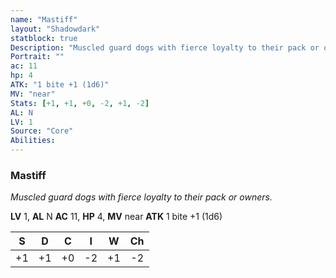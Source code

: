 ```yaml
---
name: "Mastiff"
layout: "Shadowdark"
statblock: true
Description: "Muscled guard dogs with fierce loyalty to their pack or owners."
Portrait: ""
ac: 11
hp: 4
ATK: "1 bite +1 (1d6)"
MV: "near"
Stats: [+1, +1, +0, -2, +1, -2]
AL: N
LV: 1
Source: "Core"
Abilities:
---
```


### Mastiff

_Muscled guard dogs with fierce loyalty to their pack or owners._

**LV** 1, **AL** N
**AC** 11, **HP** 4, **MV** near
**ATK** 1 bite +1 (1d6)

|  S  |  D  |  C  |  I  |  W  |  Ch  |
|:---:|:---:|:---:|:---:|:---:|:----:|
| +1 | +1 | +0 | -2 | +1 | -2 |

